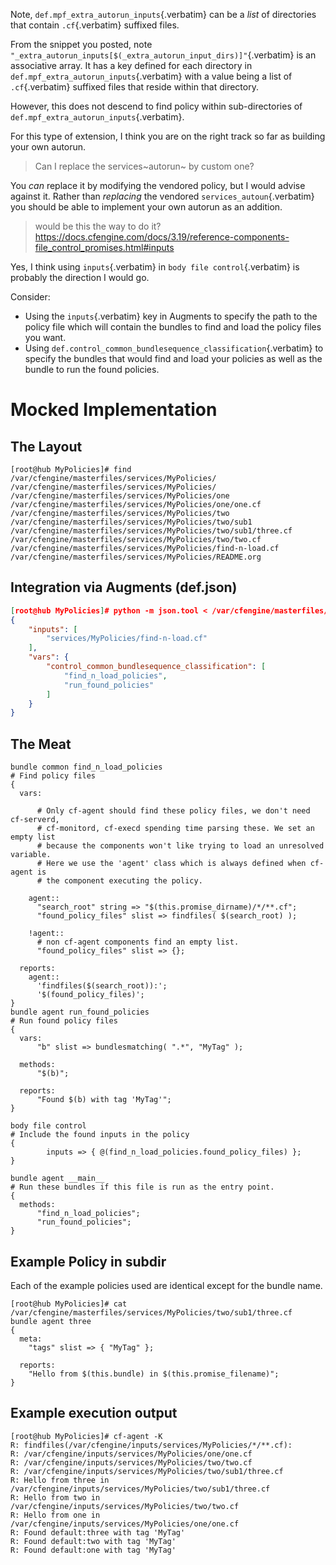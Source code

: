 Note, `def.mpf_extra_autorun_inputs`{.verbatim} can be a *list* of
directories that contain `.cf`{.verbatim} suffixed files.

From the snippet you posted, note
`"_extra_autorun_inputs[$(_extra_autorun_input_dirs)]"`{.verbatim} is an
associative array. It has a key defined for each directory in
`def.mpf_extra_autorun_inputs`{.verbatim} with a value being a list of
`.cf`{.verbatim} suffixed files that reside within that directory.

However, this does not descend to find policy within sub-directories of
`def.mpf_extra_autorun_inputs`{.verbatim}.

For this type of extension, I think you are on the right track so far as
building your own autorun.

> Can I replace the services~autorun~ by custom one?

You *can* replace it by modifying the vendored policy, but I would
advise against it. Rather than *replacing* the vendored
`services_autoun`{.verbatim} you should be able to implement your own
autorun as an addition.

> would be this the way to do it?
> <https://docs.cfengine.com/docs/3.19/reference-components-file_control_promises.html#inputs>

Yes, I think using `inputs`{.verbatim} in `body file control`{.verbatim}
is probably the direction I would go.

Consider:

- Using the `inputs`{.verbatim} key in Augments to specify the path to
  the policy file which will contain the bundles to find and load the
  policy files you want.
- Using `def.control_common_bundlesequence_classification`{.verbatim} to
  specify the bundles that would find and load your policies as well as
  the bundle to run the found policies.

# Mocked Implementation

## The Layout

``` example
[root@hub MyPolicies]# find /var/cfengine/masterfiles/services/MyPolicies/
/var/cfengine/masterfiles/services/MyPolicies/
/var/cfengine/masterfiles/services/MyPolicies/one
/var/cfengine/masterfiles/services/MyPolicies/one/one.cf
/var/cfengine/masterfiles/services/MyPolicies/two
/var/cfengine/masterfiles/services/MyPolicies/two/sub1
/var/cfengine/masterfiles/services/MyPolicies/two/sub1/three.cf
/var/cfengine/masterfiles/services/MyPolicies/two/two.cf
/var/cfengine/masterfiles/services/MyPolicies/find-n-load.cf
/var/cfengine/masterfiles/services/MyPolicies/README.org
```

## Integration via Augments (def.json)

``` json
[root@hub MyPolicies]# python -m json.tool < /var/cfengine/masterfiles/def.json 
{
    "inputs": [
        "services/MyPolicies/find-n-load.cf"
    ],
    "vars": {
        "control_common_bundlesequence_classification": [
            "find_n_load_policies",
            "run_found_policies"
        ]
    }
}
```

## The Meat

``` {.cfengine3 include-stdlib="t" log-level="info" exports="both"}
bundle common find_n_load_policies
# Find policy files
{
  vars:

      # Only cf-agent should find these policy files, we don't need cf-serverd,
      # cf-monitord, cf-execd spending time parsing these. We set an empty list
      # because the components won't like trying to load an unresolved variable.
      # Here we use the 'agent' class which is always defined when cf-agent is
      # the component executing the policy.

    agent::
      "search_root" string => "$(this.promise_dirname)/*/**.cf";
      "found_policy_files" slist => findfiles( $(search_root) );

    !agent::
      # non cf-agent components find an empty list.
      "found_policy_files" slist => {};

  reports:
    agent::
      'findfiles($(search_root)):';
      '$(found_policy_files)';
}
bundle agent run_found_policies
# Run found policy files
{
  vars:
      "b" slist => bundlesmatching( ".*", "MyTag" );

  methods:
      "$(b)";

  reports:
      "Found $(b) with tag 'MyTag'";
}

body file control
# Include the found inputs in the policy
{
        inputs => { @(find_n_load_policies.found_policy_files) };
}

bundle agent __main__
# Run these bundles if this file is run as the entry point.
{
  methods:
      "find_n_load_policies";
      "run_found_policies";
}
```

## Example Policy in subdir

Each of the example policies used are identical except for the bundle
name.

``` example
[root@hub MyPolicies]# cat /var/cfengine/masterfiles/services/MyPolicies/two/sub1/three.cf
bundle agent three
{
  meta:
    "tags" slist => { "MyTag" };

  reports:
    "Hello from $(this.bundle) in $(this.promise_filename)";
}
```

## Example execution output

``` example
[root@hub MyPolicies]# cf-agent -K
R: findfiles(/var/cfengine/inputs/services/MyPolicies/*/**.cf):
R: /var/cfengine/inputs/services/MyPolicies/one/one.cf
R: /var/cfengine/inputs/services/MyPolicies/two/two.cf
R: /var/cfengine/inputs/services/MyPolicies/two/sub1/three.cf
R: Hello from three in /var/cfengine/inputs/services/MyPolicies/two/sub1/three.cf
R: Hello from two in /var/cfengine/inputs/services/MyPolicies/two/two.cf
R: Hello from one in /var/cfengine/inputs/services/MyPolicies/one/one.cf
R: Found default:three with tag 'MyTag'
R: Found default:two with tag 'MyTag'
R: Found default:one with tag 'MyTag'
```
